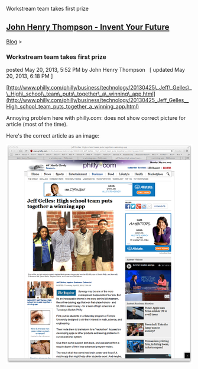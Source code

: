 Workstream team takes first prize 

[John Henry Thompson - Invent Your Future](../index.html)
---------------------------------------------------------

    

[Blog](../z-blog-1.html)‎ > ‎

### Workstream team takes first prize

posted May 20, 2013, 5:52 PM by John Henry Thompson   \[ updated May 20, 2013, 6:18 PM \]

  
[http://www.philly.com/philly/business/technology/20130425\_Jeff\_Gelles\_\_High\_school\_team\_puts\_together\_a\_winning\_app.html](http://www.philly.com/philly/business/technology/20130425_Jeff_Gelles__High_school_team_puts_together_a_winning_app.html)  
  

Annoying problem here with philly.com: does not show correct picture for article (most of the time).  
  

Here's the correct article as an image:  
  

[![](../_/rsrc/1369099086107/z-blog-1/workstreamteamtakesfirstprize/work-stream-article-correct.png)](http://www.johnhenrythompson.com/z-blog-1/workstreamteamtakesfirstprize/work-stream-article-correct.png?attredirects=0)

  

